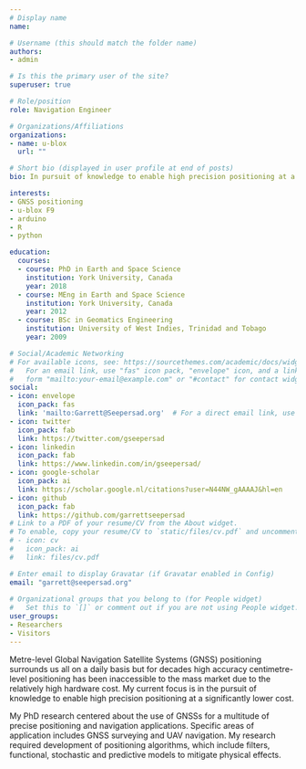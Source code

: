 ```yaml
---
# Display name
name:

# Username (this should match the folder name)
authors:
- admin

# Is this the primary user of the site?
superuser: true

# Role/position
role: Navigation Engineer

# Organizations/Affiliations
organizations:
- name: u-blox
  url: ""

# Short bio (displayed in user profile at end of posts)
bio: In pursuit of knowledge to enable high precision positioning at a significantly lower cost.

interests:
- GNSS positioning
- u-blox F9
- arduino
- R
- python

education:
  courses:
  - course: PhD in Earth and Space Science
    institution: York University, Canada
    year: 2018
  - course: MEng in Earth and Space Science
    institution: York University, Canada
    year: 2012
  - course: BSc in Geomatics Engineering
    institution: University of West Indies, Trinidad and Tobago
    year: 2009

# Social/Academic Networking
# For available icons, see: https://sourcethemes.com/academic/docs/widgets/#icons
#   For an email link, use "fas" icon pack, "envelope" icon, and a link in the
#   form "mailto:your-email@example.com" or "#contact" for contact widget.
social:
- icon: envelope
  icon_pack: fas
  link: 'mailto:Garrett@Seepersad.org'  # For a direct email link, use "mailto:test@example.org".
- icon: twitter
  icon_pack: fab
  link: https://twitter.com/gseepersad
- icon: linkedin
  icon_pack: fab
  link: https://www.linkedin.com/in/gseepersad/
- icon: google-scholar
  icon_pack: ai
  link: https://scholar.google.nl/citations?user=N44NW_gAAAAJ&hl=en
- icon: github
  icon_pack: fab
  link: https://github.com/garrettseepersad
# Link to a PDF of your resume/CV from the About widget.
# To enable, copy your resume/CV to `static/files/cv.pdf` and uncomment the lines below.  
# - icon: cv
#   icon_pack: ai
#   link: files/cv.pdf

# Enter email to display Gravatar (if Gravatar enabled in Config)
email: "garrett@seepersad.org"
  
# Organizational groups that you belong to (for People widget)
#   Set this to `[]` or comment out if you are not using People widget.  
user_groups:
- Researchers
- Visitors
---
```


Metre-level Global Navigation Satellite Systems (GNSS) positioning surrounds us all on a daily basis but for decades high accuracy centimetre-level positioning has been inaccessible to the mass market due to the relatively high hardware cost. My current focus is in the pursuit of knowledge to enable high precision positioning at a significantly lower cost.

My PhD research centered about the use of GNSSs for a multitude of precise positioning and navigation applications. Specific areas of application includes GNSS surveying and UAV navigation. My research required development of positioning algorithms, which include filters, functional, stochastic and predictive models to mitigate physical effects.
